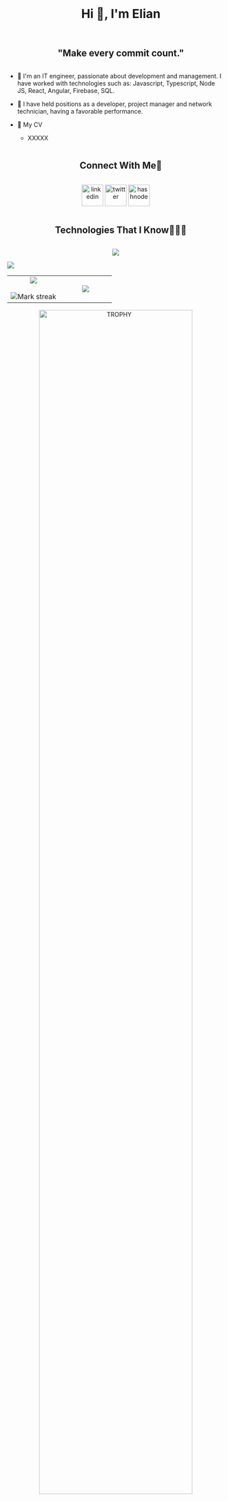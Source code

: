 <!-- Profile -->
<!-- Name -->
<div id="user-content-toc">
  <ul align="center">
    <summary><h1 style="display: inline-block">Hi 👋, I'm Elian</h1></summary>
  </ul>
</div>


<!-- Inspirated Phrase -->
<div id="user-content-toc">
  <ul align="center">
    <summary><h2 style="display: inline-block">"Make every commit count."</h2></summary>
  </ul>
</div>

<!-- More Information -->
- 👀 I'm an IT engineer, passionate about development and management. I have worked with technologies such as: Javascript, Typescript, Node JS, React, Angular, Firebase, SQL. 
  
- 🌱 I have held positions as a developer, project manager and network technician, having a favorable performance.

- 📑 My CV
  - XXXXX
  
<!-- Connect with me -->
<!--h2 without bottom border-->
<div id="user-content-toc">
  <ul align="center">
    <summary><h2 style="display: inline-block">Connect With Me🤝</h2></summary>
  </ul>
</div>

<!--icons and links-->
<p align="center">
<a href="https://www.linkedin.com/in/eramirez7/" target="blank"><img align="center" src="https://user-images.githubusercontent.com/88904952/234979284-68c11d7f-1acc-4f0c-ac78-044e1037d7b0.png" alt="linkedin" height="50" width="50" /></a>
<a href="https://twitter.com/https_elianr" target="blank"><img align="center" src="https://user-images.githubusercontent.com/88904952/234980676-61bfb021-ecc8-48f7-88e6-34c1b06c4a58.png" alt="twitter" height="50" width="50" /></a> 
<a href="https://resume.io/r/HzrHir3T0" target="blank"><img align="center" src="https://user-images.githubusercontent.com/88904952/234982196-562aea17-5532-4550-8c08-1c7cb994a541.png" alt="hashnode" height="50" width="50" /></a>
<!-- Profile ed -->


<!--Technologies That I Know-->
<div id="user-content-toc">
  <ul align="center">
    <summary><h2 style="display: inline-block">Technologies That I Know👨🏻‍💻</h2></summary>
  </ul>
</div>
<!--tech stack icons-->
<p align="center">
  <a href="https://skillicons.dev">
    <img src="https://skillicons.dev/icons?i=git,github,bootstrap,css,discord,firebase,html,java,eclipse,js,linux,mongodb,mysql,postgres,nodejs,postman,react,angular,tailwind,vscode,ps&perline=14" />
  </a>
</p>
<!--Technologies That I Know- end -->

<!--horizontal divider(gradiant)-->
<img src="https://user-images.githubusercontent.com/73097560/115834477-dbab4500-a447-11eb-908a-139a6edaec5c.gif">

<!--- stats & Trophy (start) -->
<p align="center">
  <!--- stats (start) -->
<table align="center">
<tr border="none">
<td width="50%" align="center">
  
  <img  align="center"  src="https://github-readme-stats.vercel.app/api?username=el1an-c0de&theme=dark&show_icons=true&count_private=true" />
  <br></br>
  <img  title="🔥 Get streak stats for your profile at git.io/streak-stats" alt="Mark streak" src="https://github-readme-streak-stats.herokuapp.com/?user=el1an-c0de&theme=dark&hide_border=false" /> 
</td>

<td width="50%" align="center">

  <img  align="center"  src="https://github-readme-stats.anuraghazra1.vercel.app/api/top-langs/?username=el1an-c0de&theme=dark&hide_border=false&no-bg=true&no-frame=true&langs_count=10"/>
  
  </td>
</tr>
</table>
<!--- stats (end) -->

<!--- trophy (start) -->
<div align=center>
  <a href="https://github.com/ryo-ma/github-profile-trophy" title="Go to Source">
      <img align="center" width=84% src="https://github-profile-trophy.vercel.app/?username=el1an-c0de&theme=radical&row=1&column=7&margin-h=15&margin-w=5&no-bg=true" alt="TROPHY" />
    </a>
</div>
<!--- trophy (start) -->
</p>        
<!--- stats (end) -->


  
</p>


<!--profile visit count-->
<div align="center">
  
[![](https://visitcount.itsvg.in/api?id=el1an-c0de&icon=3&color=6)](https://visitcount.itsvg.in)
</div>

----------------------------------------------------------------------
Credit: [1010nishant](https://github.com/1010nishant)

Last Edited on: 29/4/2023
